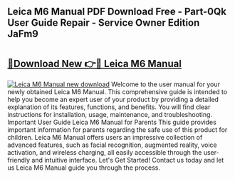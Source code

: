 ## Leica M6 Manual PDF Download Free - Part-0Qk User Guide Repair - Service Owner Edition JaFm9

# <h2><a href="http://bc41886.oget.top/?id=Leica+M6+Manual">🔗Download New 👉🔴 Leica M6 Manual</a></h2>

[![Leica M6 Manual new download](https://i.imgur.com/5g1atiW.png)](http://bc41886.oget.top/?id=Leica+M6+Manual)
Welcome to the user manual for your newly obtained Leica M6 Manual. This comprehensive guide is intended to help you become an expert user of your product by providing a detailed explanation of its features, functions, and benefits. You will find clear instructions for installation, usage, maintenance, and troubleshooting. Important User Guide Leica M6 Manual for Parents This guide provides important information for parents regarding the safe use of this product for children. Leica M6 Manual offers users an impressive collection of advanced features, such as facial recognition, augmented reality, voice activation, and wireless charging, all easily accessible through the user-friendly and intuitive interface. Let's Get Started! Contact us today and let us Leica M6 Manual guide you through the process.
